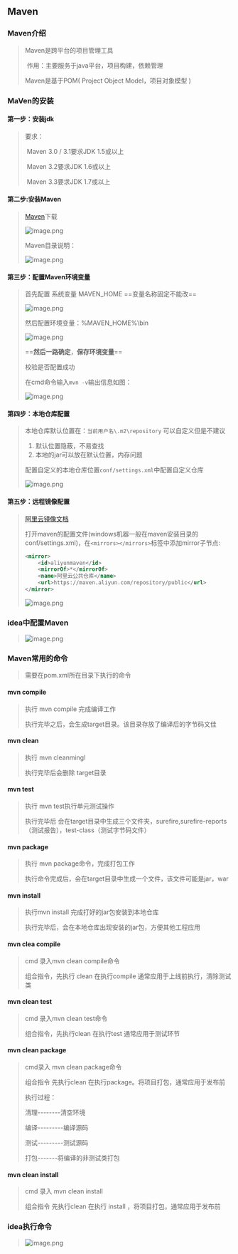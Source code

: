 ##                                                                      Maven

### Maven介绍

> Maven是跨平台的项目管理工具
>
> ​     作用：主要服务于java平台，项目构建，依赖管理
>
> Maven是基于POM( Project Object Model，项目对象模型 ) 

### MaVen的安装

#### 第一步：安装jdk 

>    要求：
>
> ​          Maven 3.0 / 3.1要求JDK 1.5或以上
>
> ​          Maven 3.2要求JDK 1.6或以上
>
> ​          Maven 3.3要求JDK 1.7或以上

#### 第二步:安装Maven

> [Maven](https://maven.apache.org/download.cgi)下载
>
> ![image.png](https://i.loli.net/2020/12/15/gKdLTjPBwh9irSb.png)
>
> Maven目录说明：
>
> ![image.png](https://i.loli.net/2020/12/15/XwROhL6W3UvA95s.png)

#### 第三步：配置Maven环境变量

> 首先配置 系统变量 MAVEN_HOME ==变量名称固定不能改==
>
> ![image.png](https://i.loli.net/2020/12/15/WamZRD6qixEks1J.png)
>
> 然后配置环境变量：%MAVEN_HOME%\bin
>
> ![image.png](https://i.loli.net/2020/12/15/4DLZWVREmTKOdcS.png)
>
> ==**然后一路确定**，**保存环境变量**==
>
> 校验是否配置成功
>
> 在cmd命令输入`mvn -v`输出信息如图：
>
> ![image.png](https://i.loli.net/2020/12/15/PfTASErNxUK2mjV.png)
>
> 

#### 第四步：本地仓库配置

> 本地仓库默认位置在：`当前用户名\.m2\repository` 可以自定义但是不建议
>
> 1. 默认位置隐蔽，不易查找
> 2. 本地的jar可以放在默认位置，内存问题
>
> 配置自定义的本地仓库位置`conf/settings.xml`中配置自定义仓库
>
> ![image.png](https://i.loli.net/2020/12/15/svoUXnY5yrIZh7x.png)
>
> 

#### 第五步：远程镜像配置

> [阿里云镜像文档](https://help.aliyun.com/document_detail/102512.html?spm=a2c40.aliyun_maven_repo.0.0.36183054eGk3vS)
>
> 打开maven的配置文件(windows机器一般在maven安装目录的conf/settings.xml)，在`<mirrors></mirrors>`标签中添加mirror子节点:
>
> ```xml
> <mirror>
>     <id>aliyunmaven</id>
>     <mirrorOf>*</mirrorOf>
>     <name>阿里云公共仓库</name>
>     <url>https://maven.aliyun.com/repository/public</url>
> </mirror>
> ```
>
> ![image.png](https://i.loli.net/2020/12/15/eMRNY3UIAtsEfvB.png)

### idea中配置Maven

> ![image.png](https://i.loli.net/2020/12/15/NQVA14IXw3t6UuM.png)

### Maven常用的命令

> 需要在pom.xml所在目录下执行的命令

#### mvn compile

> 执行 mvn compile 完成编译工作
>
> 执行完毕之后，会生成target目录。该目录存放了编译后的字节码文佳

#### mvn clean

> 执行 mvn cleanmingl
>
> 执行完毕后会删除 target目录

#### mvn test

> 执行 mvn test执行单元测试操作
>
> 执行完毕后 会在target目录中生成三个文件夹，surefire,surefire-reports（测试报告），test-class（测试字节码文件）

#### mvn package

> 执行 mvn package命令，完成打包工作
>
> 执行命令完成后，会在target目录中生成一个文件，该文件可能是jar，war

#### mvn install

> 执行mvn install 完成打好的jar包安装到本地仓库
>
> 执行完毕后，会在本地仓库出现安装的jar包，方便其他工程应用

#### mvn clea compile

>  cmd 录入mvn clean compile命令
>
> 组合指令，先执行 clean 在执行compile 通常应用于上线前执行，清除测试类

#### mvn clean test

> cmd 录入mvn clean test命令
>
> 组合指令，先执行clean 在执行test 通常应用于测试环节

#### mvn clean package

> cmd录入 mvn clean package命令
>
> 组合指令 先执行clean 在执行package。将项目打包，通常应用于发布前
>
> 执行过程：
>
>  清理--------清空环境
>
> 编译---------编译源码
>
> 测试---------测试源码
>
> 打包-------将编译的非测试类打包

#### mvn clean install 

> cmd 录入 mvn clean install
>
> 组合指令 先执行clean 在执行 install ，将项目打包，通常应用于发布前

### idea执行命令

> ![image.png](https://i.loli.net/2020/12/15/JTEV7Zb9jIvxHri.png)

